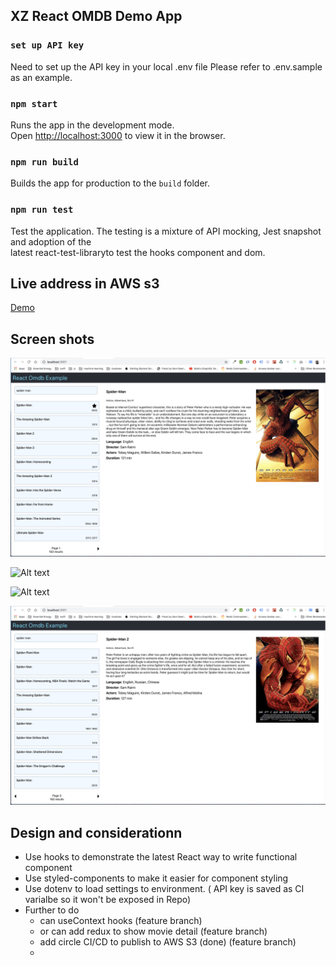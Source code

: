 ## XZ React OMDB Demo App

### `set up API key`

Need to set up the API key in your local .env file
Please refer to .env.sample as an example.

### `npm start`

Runs the app in the development mode. \
Open [http://localhost:3000](http://localhost:3000) to view it in the browser.

### `npm run build`

Builds the app for production to the `build` folder.

### `npm run test`

Test the application. The testing is a mixture of API mocking, Jest snapshot and adoption of the \
latest react-test-libraryto test the hooks component and dom.

## Live address in AWS s3

[Demo](https://xz-s3-omdb.s3-ap-southeast-2.amazonaws.com/index.html)

## Screen shots

![Alt text](/screenshots/default_screen.png 'Default desktop screen')

![Alt text](/screenshots/mobile_scree.png 'Mobile screen')

![Alt text](/screenshots/no_pager_scree.png 'The search result does not need a pager')

![Alt text](/screenshots/paging_screen.png 'A default pager')

## Design and considerationn

- Use hooks to demonstrate the latest React way to write functional component
- Use styled-components to make it easier for component styling
- Use dotenv to load settings to environment. ( API key is saved as CI varialbe so it won't be exposed in Repo)
- Further to do
  - can useContext hooks (feature branch)
  - or can add redux to show movie detail (feature branch)
  - add circle CI/CD to publish to AWS S3 (done) (feature branch)
  -
